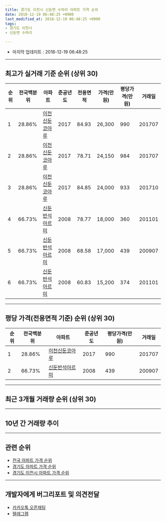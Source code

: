 ```yaml
---
title: 경기도 이천시 신둔면 수하리 아파트 가격 순위
date: 2018-12-19 06:48:25 +0900
last_modified_at: 2018-12-19 06:48:25 +0900
tags:
- 경기도 이천시
- 신둔면 수하리

---
```


* 마지막 업데이트 : 2018-12-19 06:48:25

---

## 최고가 실거래 기준 순위 (상위 30)


|순위|전국백분위|아파트|준공년도|전용면적|가격(만원)|평당가격(만원)|거래일|
|---|---|---|---|---|---|---|---|
|1|28.86%|[이천신둔코아루](https://search.naver.com/search.naver?query=%EA%B2%BD%EA%B8%B0%EB%8F%84+%EC%9D%B4%EC%B2%9C%EC%8B%9C+%EC%8B%A0%EB%91%94%EB%A9%B4+%EC%88%98%ED%95%98%EB%A6%AC+%EC%9D%B4%EC%B2%9C%EC%8B%A0%EB%91%94%EC%BD%94%EC%95%84%EB%A3%A8)|2017|84.93|26,300|990|201707|
|2|28.86%|[이천신둔코아루](https://search.naver.com/search.naver?query=%EA%B2%BD%EA%B8%B0%EB%8F%84+%EC%9D%B4%EC%B2%9C%EC%8B%9C+%EC%8B%A0%EB%91%94%EB%A9%B4+%EC%88%98%ED%95%98%EB%A6%AC+%EC%9D%B4%EC%B2%9C%EC%8B%A0%EB%91%94%EC%BD%94%EC%95%84%EB%A3%A8)|2017|78.71|24,150|984|201707|
|3|28.86%|[이천신둔코아루](https://search.naver.com/search.naver?query=%EA%B2%BD%EA%B8%B0%EB%8F%84+%EC%9D%B4%EC%B2%9C%EC%8B%9C+%EC%8B%A0%EB%91%94%EB%A9%B4+%EC%88%98%ED%95%98%EB%A6%AC+%EC%9D%B4%EC%B2%9C%EC%8B%A0%EB%91%94%EC%BD%94%EC%95%84%EB%A3%A8)|2017|84.85|24,000|933|201710|
|4|66.73%|[신둔반석아르미](https://search.naver.com/search.naver?query=%EA%B2%BD%EA%B8%B0%EB%8F%84+%EC%9D%B4%EC%B2%9C%EC%8B%9C+%EC%8B%A0%EB%91%94%EB%A9%B4+%EC%88%98%ED%95%98%EB%A6%AC+%EC%8B%A0%EB%91%94%EB%B0%98%EC%84%9D%EC%95%84%EB%A5%B4%EB%AF%B8)|2008|78.77|18,000|360|201101|
|5|66.73%|[신둔반석아르미](https://search.naver.com/search.naver?query=%EA%B2%BD%EA%B8%B0%EB%8F%84+%EC%9D%B4%EC%B2%9C%EC%8B%9C+%EC%8B%A0%EB%91%94%EB%A9%B4+%EC%88%98%ED%95%98%EB%A6%AC+%EC%8B%A0%EB%91%94%EB%B0%98%EC%84%9D%EC%95%84%EB%A5%B4%EB%AF%B8)|2008|68.58|17,000|439|200907|
|6|66.73%|[신둔반석아르미](https://search.naver.com/search.naver?query=%EA%B2%BD%EA%B8%B0%EB%8F%84+%EC%9D%B4%EC%B2%9C%EC%8B%9C+%EC%8B%A0%EB%91%94%EB%A9%B4+%EC%88%98%ED%95%98%EB%A6%AC+%EC%8B%A0%EB%91%94%EB%B0%98%EC%84%9D%EC%95%84%EB%A5%B4%EB%AF%B8)|2008|60.83|15,200|374|201101|


---

## 평당 가격(전용면적 기준) 순위 (상위 30)


|순위|전국백분위|아파트|준공년도|평당가격(만원)|거래일|
|---|---|---|---|---|---|
|1|28.86%|[이천신둔코아루](https://search.naver.com/search.naver?query=%EA%B2%BD%EA%B8%B0%EB%8F%84+%EC%9D%B4%EC%B2%9C%EC%8B%9C+%EC%8B%A0%EB%91%94%EB%A9%B4+%EC%88%98%ED%95%98%EB%A6%AC+%EC%9D%B4%EC%B2%9C%EC%8B%A0%EB%91%94%EC%BD%94%EC%95%84%EB%A3%A8)|2017|990|201707|
|2|66.73%|[신둔반석아르미](https://search.naver.com/search.naver?query=%EA%B2%BD%EA%B8%B0%EB%8F%84+%EC%9D%B4%EC%B2%9C%EC%8B%9C+%EC%8B%A0%EB%91%94%EB%A9%B4+%EC%88%98%ED%95%98%EB%A6%AC+%EC%8B%A0%EB%91%94%EB%B0%98%EC%84%9D%EC%95%84%EB%A5%B4%EB%AF%B8)|2008|439|200907|


---

## 최근 3개월 거래량 순위 (상위 30)


<div style="width:100%;">
    <canvas id="deal_count_ranking" height="250"></canvas>
</div>


<script>
new Chart(document.getElementById("deal_count_ranking"), {
    type: 'horizontalBar',
    data: {
        labels: ['신둔반석아르미', '이천신둔코아루'],
        datasets: [{
            label: '실거래 수',
            data: [4, 1],
            borderColor: "rgba(255, 0, 128, 1)",
            backgroundColor: "rgba(255, 0, 128, 0.5)",
            fill: false,
        }]
    },
    options: {
        responsive: true,
        title: {
            display: true,
            text: '최근 3개월 거래량 순위'
        },
        tooltips: {
            mode: 'index',
            intersect: false,
            callbacks: {
                title: function(tooltipItems, data) {
                    return "실거래 수:";
                },
                label: function(tooltipItem, data) {
                    return data.labels[tooltipItem.index] + ": " + tooltipItem.xLabel;
                }
            }
        },
        hover: {
            mode: 'nearest',
            intersect: true
        },
        scales: {
            xAxes: [{
                display: true,
                scaleLabel: {
                    display: true,
                    labelString: '실거래 수'
                },
                ticks: {
                    suggestedMin: 0,
                }
            }],
            yAxes: [{
                display: true,
                ticks: {
                    autoSkip: false,
                    callback: function(value, index, values) {
                        if (value.length > 15)
                            return value.substr(0, 13) + "...";
                        else
                            return value;
                    }
                },
                scaleLabel: {
                    display: false,
                }
            }]
        }
    }
});

</script>


---

## 10년 간 거래량 추이


<div style="width:100%;">
    <canvas id="deal_progress" height="250"></canvas>
</div>

<script>
new Chart(document.getElementById("deal_progress"), {
    type: 'line',
    data: {
        labels: ['200812','200901','200902','200903','200904','200905','200906','200907','200908','200909','200910','200911','200912','201001','201002','201003','201004','201005','201006','201007','201008','201009','201010','201011','201012','201101','201102','201103','201104','201105','201106','201107','201108','201109','201110','201111','201112','201201','201202','201203','201204','201205','201206','201207','201208','201209','201210','201211','201212','201301','201302','201303','201304','201305','201306','201307','201308','201309','201310','201311','201312','201401','201402','201403','201404','201405','201406','201407','201408','201409','201410','201411','201412','201501','201502','201503','201504','201505','201506','201507','201508','201509','201510','201511','201512','201601','201602','201603','201604','201605','201606','201607','201608','201609','201610','201611','201612','201701','201702','201703','201704','201705','201706','201707','201708','201709','201710','201711','201712','201801','201802','201803','201804','201805','201806','201807','201808','201809','201810','201811','201812'],
        datasets: [{
            label: '실거래 수',
            pointRadius: 1,
            data: [0, 0, 23, 8, 17, 15, 30, 65, 4, 4, 1, 0, 3, 18, 1, 4, 0, 3, 1, 0, 0, 1, 1, 1, 0, 4, 0, 0, 0, 1, 0, 1, 3, 3, 1, 2, 4, 2, 3, 5, 3, 4, 0, 0, 3, 0, 3, 0, 3, 2, 1, 0, 0, 4, 3, 4, 1, 3, 1, 0, 1, 3, 3, 3, 2, 0, 3, 0, 0, 1, 4, 0, 1, 2, 3, 4, 3, 3, 1, 1, 2, 1, 3, 3, 0, 4, 1, 2, 0, 0, 1, 2, 0, 1, 5, 2, 0, 0, 0, 4, 0, 2, 1, 3, 2, 2, 2, 2, 0, 2, 0, 2, 2, 1, 2, 1, 0, 1, 3, 2, 0],
            borderColor: "rgba(255, 201, 14, 1)",
            backgroundColor: "rgba(255, 201, 14, 0.5)",
            fill: true,
        }]
    },
    options: {
        responsive: true,
        title: {
            display: true,
            text: '10년간 거래량 추이'
        },
        tooltips: {
            mode: 'index',
            intersect: false,
        },
        hover: {
            mode: 'nearest',
            intersect: true
        },
        scales: {
            xAxes: [{
                display: true,
                scaleLabel: {
                    display: true,
                    labelString: '년/월'
                }
            }],
            yAxes: [{
                display: true,
                ticks: {
                    suggestedMin: 0,
                },
                scaleLabel: {
                    display: true,
                    labelString: '실거래 수'
                }
            }]
        }
    }
});

</script>


---

## 관련 순위

- [전국 아파트 가격 순위](https://inasie.github.io/apt-ranking/전국)
- [경기도 아파트 가격 순위](https://inasie.github.io/apt-ranking/경기도)
- [경기도 이천시 아파트 가격 순위](https://inasie.github.io/apt-ranking/경기도-이천시)


---

## 개발자에게 버그리포트 및 의견전달

- [카카오톡 오픈채팅](https://open.kakao.com/o/gLJUAP4)
- [텔레그램](https://t.me/inasie)


